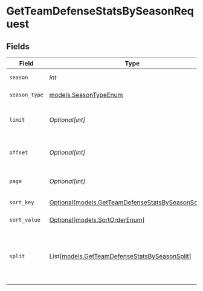 # GetTeamDefenseStatsBySeasonRequest


## Fields

| Field                                                                                                  | Type                                                                                                   | Required                                                                                               | Description                                                                                            | Example                                                                                                |
| ------------------------------------------------------------------------------------------------------ | ------------------------------------------------------------------------------------------------------ | ------------------------------------------------------------------------------------------------------ | ------------------------------------------------------------------------------------------------------ | ------------------------------------------------------------------------------------------------------ |
| `season`                                                                                               | *int*                                                                                                  | :heavy_check_mark:                                                                                     | Season year                                                                                            | 2025                                                                                                   |
| `season_type`                                                                                          | [models.SeasonTypeEnum](../models/seasontypeenum.md)                                                   | :heavy_check_mark:                                                                                     | Type of season                                                                                         | REG                                                                                                    |
| `limit`                                                                                                | *Optional[int]*                                                                                        | :heavy_minus_sign:                                                                                     | Maximum number of teams to return                                                                      | 35                                                                                                     |
| `offset`                                                                                               | *Optional[int]*                                                                                        | :heavy_minus_sign:                                                                                     | Number of records to skip for pagination                                                               | 0                                                                                                      |
| `page`                                                                                                 | *Optional[int]*                                                                                        | :heavy_minus_sign:                                                                                     | Page number for pagination                                                                             | 1                                                                                                      |
| `sort_key`                                                                                             | [Optional[models.GetTeamDefenseStatsBySeasonSortKey]](../models/getteamdefensestatsbyseasonsortkey.md) | :heavy_minus_sign:                                                                                     | Field to sort by                                                                                       | ypg                                                                                                    |
| `sort_value`                                                                                           | [Optional[models.SortOrderEnum]](../models/sortorderenum.md)                                           | :heavy_minus_sign:                                                                                     | Sort direction                                                                                         | DESC                                                                                                   |
| `split`                                                                                                | List[[models.GetTeamDefenseStatsBySeasonSplit](../models/getteamdefensestatsbyseasonsplit.md)]         | :heavy_minus_sign:                                                                                     | Defensive situation splits to filter by (supports multiple values)                                     | [<br/>"TEAM_DEFENSE_NICKEL",<br/>"TEAM_DEFENSE_RED_ZONE"<br/>]                                         |
